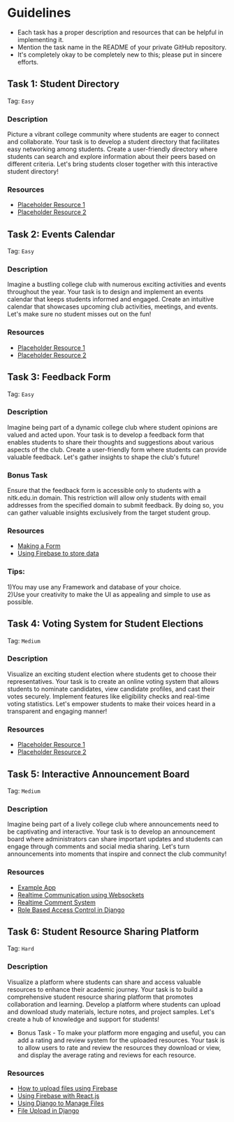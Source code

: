 # Guidelines

- Each task has a proper description and resources that can be helpful in implementing it.
- Mention the task name in the README of your private GitHub repository.
- It's completely okay to be completely new to this; please put in sincere efforts.

## Task 1: Student Directory
Tag: `Easy`

### Description
Picture a vibrant college community where students are eager to connect and collaborate. Your task is to develop a student directory that facilitates easy networking among students. Create a user-friendly directory where students can search and explore information about their peers based on different criteria. Let's bring students closer together with this interactive student directory!

### Resources
- [Placeholder Resource 1](https://example.com/resource1)
- [Placeholder Resource 2](https://example.com/resource2)

## Task 2: Events Calendar
Tag: `Easy`

### Description
Imagine a bustling college club with numerous exciting activities and events throughout the year. Your task is to design and implement an events calendar that keeps students informed and engaged. Create an intuitive calendar that showcases upcoming club activities, meetings, and events. Let's make sure no student misses out on the fun!

### Resources
- [Placeholder Resource 1](https://example.com/resource1)
- [Placeholder Resource 2](https://example.com/resource2)

## Task 3: Feedback Form
Tag: `Easy`

### Description
Imagine being part of a dynamic college club where student opinions are valued and acted upon. Your task is to develop a feedback form that enables students to share their thoughts and suggestions about various aspects of the club. Create a user-friendly form where students can provide valuable feedback. Let's gather insights to shape the club's future!
### Bonus Task  
Ensure that the feedback form is accessible only to students with a nitk.edu.in domain. This restriction will allow only students with email addresses from the specified domain to submit feedback. By doing so, you can gather valuable insights exclusively from the target student group.
### Resources
- [Making a Form](https://youtu.be/524ycUqs3f0)
- [Using Firebase to store data](https://youtu.be/RAWHXRTKTHw)    
### Tips:  
1)You may use any Framework and database of your choice.  
2)Use your creativity to make the UI as appealing and simple to use as possible.

## Task 4: Voting System for Student Elections
Tag: `Medium`

### Description
Visualize an exciting student election where students get to choose their representatives. Your task is to create an online voting system that allows students to nominate candidates, view candidate profiles, and cast their votes securely. Implement features like eligibility checks and real-time voting statistics. Let's empower students to make their voices heard in a transparent and engaging manner!

### Resources
- [Placeholder Resource 1](https://example.com/resource1)
- [Placeholder Resource 2](https://example.com/resource2)

## Task 5: Interactive Announcement Board
Tag: `Medium`

### Description
Imagine being part of a lively college club where announcements need to be captivating and interactive. Your task is to develop an announcement board where administrators can share important updates and students can engage through comments and social media sharing. Let's turn announcements into moments that inspire and connect the club community!

### Resources
- [Example App](https://friday.app/_next/image?url=https%3A%2F%2Fimages.prismic.io%2Ffriday-marketing%2F85b9395e-dadd-4a97-8364-386527220b0a_posts-new.png%3Fauto%3Dcompress%2Cformat&w=1920&q=75)
- [Realtime Communication using Websockets](https://developer.mozilla.org/en-US/docs/Web/API/WebSockets_API)
- [Realtime Comment System](https://knock.app/blog/building-real-time-comments-with-socket-io-and-react)
- [Role Based Access Control in Django](https://developer.auth0.com/resources/code-samples/api/django/basic-role-based-access-control)

## Task 6: Student Resource Sharing Platform
Tag: `Hard`

### Description
Visualize a platform where students can share and access valuable resources to enhance their academic journey. Your task is to build a comprehensive student resource sharing platform that promotes collaboration and learning. Develop a platform where students can upload and download study materials, lecture notes, and project samples. Let's create a hub of knowledge and support for students!

* Bonus Task -
  To make your platform more engaging and useful, you can add a rating and review system for the uploaded resources. Your task is to allow users to rate and review the resources they download or view, and display the average rating and reviews for each resource.

### Resources
- [How to upload files using Firebase](https://medium.com/@puoygae/tutorial-how-to-upload-files-using-firebase-fbe598538c52)
- [Using Firebase with React.js](https://www.makeuseof.com/upload-files-to-firebase-using-reactjs/)
- [Using Django to Manage Files](https://docs.djangoproject.com/en/4.2/topics/files/)
- [File Upload in Django](https://docs.djangoproject.com/en/4.2/topics/http/file-uploads/)
